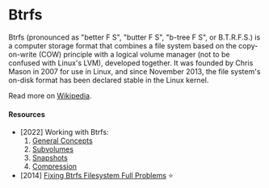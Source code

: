 # Btrfs

Btrfs (pronounced as "better F S", "butter F S", "b-tree F S", or B.T.R.F.S.) is a computer storage format that combines a file system based on the copy-on-write (COW) principle with a logical volume manager (not to be confused with Linux's LVM), developed together. It was founded by Chris Mason in 2007 for use in Linux, and since November 2013, the file system's on-disk format has been declared stable in the Linux kernel.

Read more on [Wikipedia](https://en.wikipedia.org/wiki/Btrfs).

#### Resources
- [2022] Working with Btrfs:
    1. [General Concepts](https://fedoramagazine.org/working-with-btrfs-general-concepts)
    2. [Subvolumes](https://fedoramagazine.org/working-with-btrfs-subvolumes)
    3. [Snapshots](https://fedoramagazine.org/working-with-btrfs-snapshots)
    4. [Compression](https://fedoramagazine.org/working-with-btrfs-compression)
- [2014] [Fixing Btrfs Filesystem Full Problems](https://marc.merlins.org/perso/btrfs/post_2014-05-04_Fixing-Btrfs-Filesystem-Full-Problems.html) ⭐
